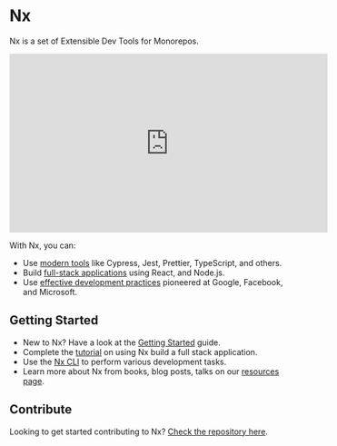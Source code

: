 # Nx

Nx is a set of Extensible Dev Tools for Monorepos.

<iframe width="560" height="315" src="https://www.youtube.com/embed/Jxh_--FeJeY" frameborder="0" allow="accelerometer; autoplay; encrypted-media; gyroscope; picture-in-picture" allowfullscreen></iframe>

With Nx, you can:

- Use [modern tools](/web/fundamentals/use-modern-tools) like Cypress, Jest, Prettier, TypeScript, and others.
- Build [full-stack applications](/web/fundamentals/build-full-stack-applications) using React, and Node.js.
- Use [effective development practices](/web/fundamentals/monorepos-automation) pioneered at Google, Facebook, and Microsoft.

## Getting Started

- New to Nx? Have a look at the [Getting Started](/web/getting-started/getting-started) guide.
- Complete the [tutorial](/web/tutorial/01-create-application) on using Nx build a full stack application.
- Use the [Nx CLI](/web/guides/cli) to perform various development tasks.
- Learn more about Nx from books, blog posts, talks on our [resources page](/web/getting-started/resources).

## Contribute

Looking to get started contributing to Nx? [Check the repository here](http://github.com/nrwl/nx).
